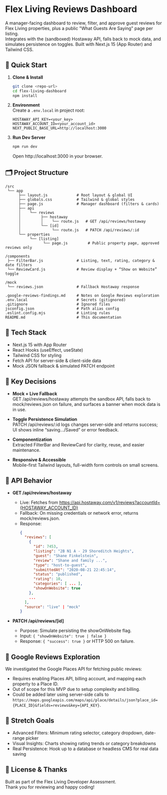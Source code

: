 # Flex Living Reviews Dashboard

A manager-facing dashboard to review, filter, and approve guest reviews for Flex Living properties, plus a public "What Guests Are Saying" page per listing.  
Integrates with the (sandboxed) Hostaway API, falls back to mock data, and simulates persistence on toggles. Built with Next.js 15 (App Router) and Tailwind CSS.

## 🚀 Quick Start

1. **Clone & Install**  
   ```bash
   git clone <repo-url>
   cd flex-living-dashboard
   npm install
   ```

2. **Environment**  
   Create a `.env.local` in project root:  
   ```
   HOSTAWAY_API_KEY=<your_key>
   HOSTAWAY_ACCOUNT_ID=<your_account_id>
   NEXT_PUBLIC_BASE_URL=http://localhost:3000
   ```

3. **Run Dev Server**  
   ```bash
   npm run dev
   ```
   Open http://localhost:3000 in your browser.

## 🗂️ Project Structure

```
/src
 └── app
      ├── layout.js             # Root layout & global UI
      ├── globals.css           # Tailwind & global styles
      ├── page.js               # Manager dashboard (filters & cards)
      ├── api
      │    └── reviews
      │         ├── hostaway
      │         │    └── route.js   # GET /api/reviews/hostaway
      │         └── [id]
      │              └── route.js   # PATCH /api/reviews/:id
      └── properties
           └── [listing]
                 └── page.js         # Public property page, approved reviews only

/components
 ├── FilterBar.js               # Listing, text, rating, category & date filters
 └── ReviewCard.js              # Review display + “Show on Website” toggle

/mock
 └── reviews.json               # Fallback Hostaway response

.google-reviews-findings.md     # Notes on Google Reviews exploration
.env.local                      # Secrets (gitignored)
.gitignore                      # Ignored files
jsconfig.json                   # Path alias config
.eslint.config.mjs              # Linting rules
README.md                       # This documentation
```

## 🧰 Tech Stack

- Next.js 15 with App Router
- React Hooks (useEffect, useState)
- Tailwind CSS for styling
- Fetch API for server-side & client-side data
- Mock JSON fallback & simulated PATCH endpoint

## 📐 Key Decisions

- **Mock + Live Fallback**  
  GET /api/reviews/hostaway attempts the sandbox API, falls back to mock/reviews.json on failure, and surfaces a banner when mock data is in use.

- **Toggle Persistence Simulation**  
  PATCH /api/reviews/:id logs changes server-side and returns success; UI shows inline “saving…/Saved” or error feedback.

- **Componentization**  
  Extracted FilterBar and ReviewCard for clarity, reuse, and easier maintenance.

- **Responsive & Accessible**  
  Mobile-first Tailwind layouts, full-width form controls on small screens.

## 🔄 API Behavior

- **GET /api/reviews/hostaway**  
  - Live: Fetches from https://api.hostaway.com/v1/reviews?accountId={HOSTAWAY_ACCOUNT_ID}
  - Fallback: On missing credentials or network error, returns mock/reviews.json.
  - Response:  
    ```json
    {
      "reviews": [
        {
          "id": 7453,
          "listing": "2B N1 A - 29 Shoreditch Heights",
          "guest": "Shane Finkelstein",
          "review": "Shane and family ...",
          "type": "host-to-guest",
          "submittedAt": "2020-08-21 22:45:14",
          "status": "published",
          "rating": 10,
          "categories": [ ... ],
          "showOnWebsite": true
        },
        ...
      ],
      "source": "live" | "mock"
    }
    ```

- **PATCH /api/reviews/[id]**  
  - Purpose: Simulate persisting the showOnWebsite flag.
  - Input: `{ "showOnWebsite": true | false }`
  - Response: `{ "success": true }` or HTTP 500 on failure.

## 📝 Google Reviews Exploration

We investigated the Google Places API for fetching public reviews:
- Requires enabling Places API, billing account, and mapping each property to a Place ID.
- Out of scope for this MVP due to setup complexity and billing.
- Could be added later using server-side calls to `https://maps.googleapis.com/maps/api/place/details/json?place_id={PLACE_ID}&fields=reviews&key={API_KEY}`.

## 🎯 Stretch Goals

- Advanced Filters: Minimum rating selector, category dropdown, date-range picker
- Visual Insights: Charts showing rating trends or category breakdowns
- Real Persistence: Hook up to a database or headless CMS for real data saving

## 📄 License & Thanks

Built as part of the Flex Living Developer Assessment.  
Thank you for reviewing and happy coding!
